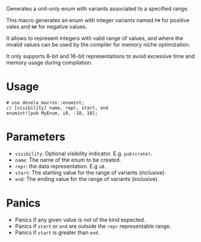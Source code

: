 Generates a unit-only enum with variants associated to a specified range.

This macro generates an enum with integer variants named `P#` for positive
vales and `N#` for negative values.

It allows to represent integers with valid range of values, and where the
invalid values can be used by the compiler for memory niche optimization.

It only supports 8-bit and 16-bit representations to avoid excessive time
and memory usage during compilation.

# Usage
```
# use devela_macros::enumint;
// [visibility] name, repr, start, end
enumint![pub MyEnum, i8, -10, 10];
```

# Parameters
- `visibility`: Optional visibility indicator. E.g. `pub(crate)`.
- `name`: The name of the enum to be created.
- `repr`: the data representation. E.g `u8`.
- `start`: The starting value for the range of variants (inclusive).
- `end`: The ending value for the range of variants (inclusive).

# Panics
- Panics if any given value is not of the kind expected.
- Panics if `start` or `end` are outside the `repr` representable range.
- Panics if `start` is greater than `end`.

